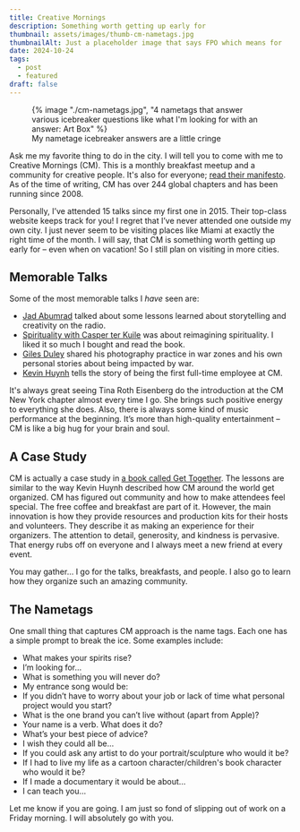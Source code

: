 ```yaml
---
title: Creative Mornings
description: Something worth getting up early for
thumbnail: assets/images/thumb-cm-nametags.jpg
thumbnailAlt: Just a placeholder image that says FPO which means for  
date: 2024-10-24
tags:
  - post
  - featured
draft: false
---
```

<figure>
  {% image "./cm-nametags.jpg", "4 nametags that answer various icebreaker questions like what I'm looking for with an answer: Art Box" %}
<figcaption>My nametage icebreaker answers are a little cringe</figcaption>
</figure>

Ask me my favorite thing to do in the city. I will tell you to come with me to Creative Mornings (CM). This is a monthly breakfast meetup and a community for creative people. It's also for everyone; [read their manifesto](https://creativemornings.com/pages/manifesto). As of the time of writing, CM has over 244 global chapters and has been running since 2008.

Personally, I’ve attended 15 talks since my first one in 2015. Their top-class website keeps track for you! I regret that I’ve never attended one outside my own city. I just never seem to be visiting places like Miami at exactly the right time of the month. I will say, that CM is something worth getting up early for – even when on vacation! So I still plan on visiting in more cities.

## Memorable Talks

Some of the most memorable talks I *have* seen are:

- [Jad Abumrad](https://creativemornings.com/talks/jad-abumrad) talked about some lessons learned about storytelling and creativity on the radio.
- [Spirituality with Casper ter Kuile](https://creativemornings.com/talks/spirituality-with-casper-ter-kuile) was about reimagining spirituality. I liked it so much I bought and read the book. 
- [Giles Duley](https://creativemornings.com/talks/giles-duley) shared his photography practice in war zones and his own personal stories about being impacted by war.
- [Kevin Huynh](https://creativemornings.com/talks/kevin-huynh) tells the story of being the first full-time employee at CM. 

It's always great seeing Tina Roth Eisenberg do the introduction at the CM New York chapter almost every time I go. She brings such positive energy to everything she does. Also, there is always some kind of music performance at the beginning. It’s more than high-quality entertainment – CM is like a big hug for your brain and soul. 

## A Case Study

CM is actually a case study in [a book called Get Together](https://gettogether.world/). The lessons are similar to the way Kevin Huynh described how CM around the world get organized. CM has figured out community and how to make attendees feel special. The free coffee and breakfast are part of it. However, the main innovation is how they provide resources and production kits for their hosts and volunteers. They describe it as making an experience for their organizers. The attention to detail, generosity, and kindness is pervasive. That energy rubs off on everyone and I always meet a new friend at every event. 

You may gather… I go for the talks, breakfasts, and people. I also go to learn how they organize such an amazing community. 

## The Nametags

One small thing that captures CM approach is the name tags. Each one has a simple prompt to break the ice. Some examples include:

- What makes your spirits rise?
- I’m looking for…
- What is something you will never do?
- My entrance song would be:
- If you didn’t have to worry about your job or lack of time what personal project would you start?
- What is the one brand you can’t live without (apart from Apple)?
- Your name is a verb. What does it do?
- What’s your best piece of advice?
- I wish they could all be…
- If you could ask any artist to do your portrait/sculpture who would it be?
- If I had to live my life as a cartoon character/children's book character who would it be?
- If I made a documentary it would be about…
- I can teach you…

Let me know if you are going. I am just so fond of slipping out of work on a Friday morning. I will absolutely go with you.  

